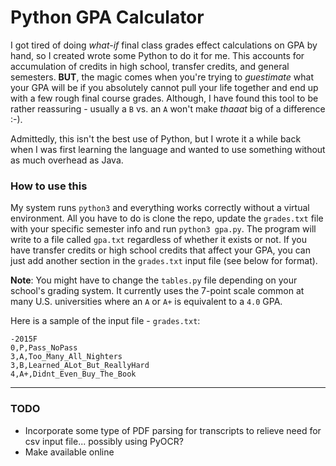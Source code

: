 # Python GPA Calculator

I got tired of doing *what-if* final class grades effect calculations on GPA by hand, so I created wrote some Python to do it for me. This accounts for accumulation of credits in high school, transfer credits, and general semesters. **BUT**, the magic comes when you're trying to *guestimate* what your GPA will be if you absolutely cannot pull your life together and end up with a few rough final course grades. Although, I have found this tool to be rather reassuring - usually a `B` vs. an `A` won't make *thaaat* big of a difference :-).

Admittedly, this isn't the best use of Python, but I wrote it a while back when I was first learning the language and wanted to use something without as much overhead as Java.

### How to use this
My system runs `python3` and everything works correctly without a virtual environment. All you have to do is clone the repo, update the `grades.txt` file with your specific semester info and run `python3 gpa.py`. The program will write to a file called `gpa.txt` regardless of whether it exists or not. If you have transfer credits or high school credits that affect your GPA, you can just add another section in the `grades.txt` input file (see below for format).

**Note**: You might have to change the `tables.py` file depending on your school's grading system. It currently uses the 7-point scale common at many U.S. universities where an `A` or `A+` is equivalent to a `4.0` GPA.

Here is a sample of the input file - `grades.txt`:
```
-2015F
0,P,Pass_NoPass
3,A,Too_Many_All_Nighters
3,B,Learned_ALot_But_ReallyHard
4,A+,Didnt_Even_Buy_The_Book
```
***

### TODO
- Incorporate some type of PDF parsing for transcripts to relieve need for csv input file... possibly using PyOCR?
- Make available online
